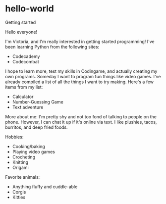 # hello-world
Getting started

Hello everyone!

I'm Victoria, and I'm really interested in getting started programming! I've been learning Python from the following sites:
  * Codecademy
  * Codecombat
  
I hope to learn more, test my skills in Codingame, and actually creating my own programs. Someday I want to program fun things like video games. I've already compiled a list of all the things I want to try making. Here's a few items from my list:
  * Calculator
  * Number-Guessing Game
  * Text adventure
  
More about me:
I'm pretty shy and not too fond of talking to people on the phone. However, I can chat it up if it's online via text. I like plushies, tacos, burritos, and deep fried foods.

Hobbies:
  * Cooking/baking
  * Playing video games
  * Crocheting
  * Knitting
  * Origami
  
Favorite animals:
  * Anything fluffy and cuddle-able
  * Corgis
  * Kitties
